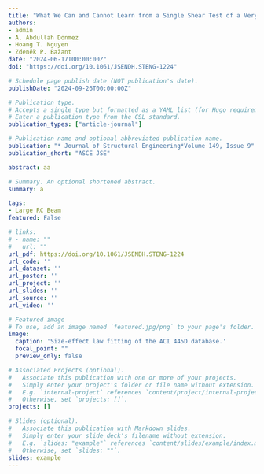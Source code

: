 ```yaml
---
title: "What We Can and Cannot Learn from a Single Shear Test of a Very Large RC Beam"
authors:
- admin
- A. Abdullah Dönmez
- Hoang T. Nguyen
- Zdeněk P. Bažant
date: "2024-06-17T00:00:00Z"
doi: "https://doi.org/10.1061/JSENDH.STENG-1224"

# Schedule page publish date (NOT publication's date).
publishDate: "2024-09-26T00:00:00Z"

# Publication type.
# Accepts a single type but formatted as a YAML list (for Hugo requirements).
# Enter a publication type from the CSL standard.
publication_types: ["article-journal"]

# Publication name and optional abbreviated publication name.
publication: "* Journal of Structural Engineering*Volume 149, Issue 9"
publication_short: "ASCE JSE"

abstract: aa

# Summary. An optional shortened abstract.
summary: a

tags:
- Large RC Beam
featured: False

# links:
# - name: ""
#   url: ""
url_pdf: https://doi.org/10.1061/JSENDH.STENG-1224
url_code: ''
url_dataset: ''
url_poster: ''
url_project: ''
url_slides: ''
url_source: ''
url_video: ''

# Featured image
# To use, add an image named `featured.jpg/png` to your page's folder. 
image:
  caption: 'Size-effect law fitting of the ACI 445D database.'
  focal_point: ""
  preview_only: false

# Associated Projects (optional).
#   Associate this publication with one or more of your projects.
#   Simply enter your project's folder or file name without extension.
#   E.g. `internal-project` references `content/project/internal-project/index.md`.
#   Otherwise, set `projects: []`.
projects: []

# Slides (optional).
#   Associate this publication with Markdown slides.
#   Simply enter your slide deck's filename without extension.
#   E.g. `slides: "example"` references `content/slides/example/index.md`.
#   Otherwise, set `slides: ""`.
slides: example
---
```

